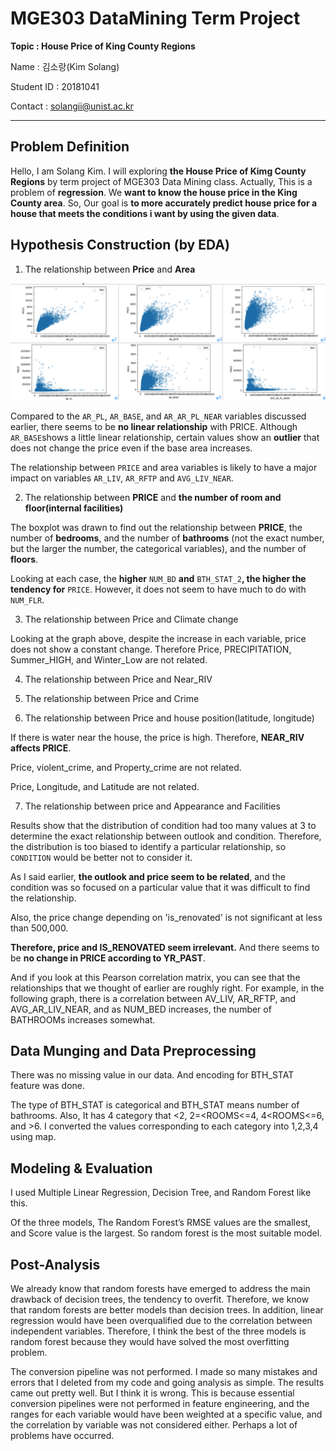 # MGE303 DataMining Term Project 

**Topic : House Price of King County Regions**

Name : 김소랑(Kim Solang)

Student ID : 20181041

Contact : solangii@unist.ac.kr

---



## Problem Definition

Hello, I am Solang Kim. I will exploring **the House Price of Kimg County Regions** by term project of MGE303 Data Mining class. Actually, This is a problem of **regression**. We **want to know the house price in the King County area**. So, Our goal is **to more accurately predict house price for a house that meets the conditions i want by using the given data**.



## Hypothesis Construction (by EDA)

1. The relationship between **Price** and **Area**

![img1](./img/img1.png)

Compared to the `AR_PL`, `AR_BASE`, and `AR_AR_PL_NEAR` variables discussed earlier, there seems to be **no linear relationship** with PRICE. Although `AR_BASE`shows a little linear relationship, certain values show an **outlier** that does not change the price even if the base area increases.

The relationship between `PRICE` and area variables is likely to have a major impact on variables `AR_LIV`, `AR_RFTP` and `AVG_LIV_NEAR`.



2. The relationship between **PRICE** and **the number of room and floor(internal facilities)**

The boxplot was drawn to find out the relationship between **PRICE**, the number of **bedrooms**, and the number of **bathrooms** (not the exact number, but the larger the number, the categorical variables), and the number of **floors**.

Looking at each case, the **higher** `NUM_BD` **and** `BTH_STAT_2`**, the higher the tendency for** `PRICE`. However, it does not seem to have much to do with `NUM_FLR`.



3. The relationship between Price and Climate change

Looking at the graph above, despite the increase in each variable, price does not show a constant change. Therefore Price, PRECIPITATION, Summer_HIGH, and Winter_Low are not related.



4. The relationship between Price and Near_RIV

5. The relationship between Price and Crime

6. The relationship between Price and house position(latitude, longitude)

 If there is water near the house, the price is high. Therefore, **NEAR_RIV affects PRICE**. 

Price, violent_crime, and Property_crime are not related.

Price, Longitude, and Latitude are not related.



7.  The relationship between price and Appearance and Facilities

   Results show that the distribution of condition had too many values at 3 to determine the exact relationship between outlook and condition. Therefore, the distribution is too biased to identify a particular relationship, so `CONDITION` would be better not to consider it.

   As I said earlier, **the outlook and price seem to be related**, and the condition was so focused on a particular value that it was difficult to find the relationship. 

   Also, the price change depending on 'is_renovated' is not significant at less than 500,000. 

   **Therefore, price and IS_RENOVATED seem irrelevant.** And there seems to be **no change in PRICE according to YR_PAST**.



And if you look at this Pearson correlation matrix, you can see that the relationships that we thought of earlier are roughly right. For example, in the following graph, there is a correlation between AV_LIV, AR_RFTP, and AVG_AR_LIV_NEAR, and as NUM_BED increases, the number of BATHROOMs increases somewhat.



## Data Munging and Data Preprocessing

There was no missing value in our data. And encoding for BTH_STAT feature was done.

The type of BTH_STAT is categorical and BTH_STAT means number of bathrooms. Also, It has 4 category that <2, 2=<ROOMS<=4, 4<ROOMS<=6, and >6. I converted the values corresponding to each category into 1,2,3,4 using map.



## Modeling & Evaluation

I used Multiple Linear Regression, Decision Tree, and Random Forest like this.

Of the three models, The Random Forest’s RMSE values are the smallest, and Score value is the largest. So random forest is the most suitable model. 



## Post-Analysis

We already know that random forests have emerged to address the main drawback of decision trees, the tendency to overfit. Therefore, we know that random forests are better models than decision trees.
 In addition, linear regression would have been overqualified due to the correlation between independent variables. Therefore, I think the best of the three models is random forest because they would have solved the most overfitting problem.

 

The conversion pipeline was not performed. I made so many mistakes and errors that I deleted from my code and going analysis as simple. The results came out pretty well. But I think it is wrong. This is because essential conversion pipelines were not performed in feature engineering, and the ranges for each variable would have been weighted at a specific value, and the correlation by variable was not considered either. Perhaps a lot of problems have occurred.